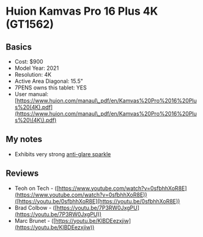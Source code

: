 # Huion Kamvas Pro 16 Plus 4K (GT1562)

## Basics

* Cost: $900
* Model Year: 2021
* Resolution: 4K
* Active Area Diagonal: 15.5"
* 7PENS owns this tablet: YES
* User manual: [https://www.huion.com/manaul\_pdf/en/Kamvas%20Pro%2016%20Plus%20(4K).pdf](https://www.huion.com/manaul\_pdf/en/Kamvas%20Pro%2016%20Plus%20\(4K\).pdf)

## My notes

* Exhibits very strong [anti-glare sparkle](../../../guides/pen-displays/anti-glare-sparkle.md)

## Reviews

* Teoh on Tech - ([https://www.youtube.com/watch?v=0sfbhhXoR8E](https://www.youtube.com/watch?v=0sfbhhXoR8E))([https://youtu.be/0sfbhhXoR8E](https://youtu.be/0sfbhhXoR8E))
* Brad Colbow - ([https://youtu.be/7P3RW0JxgPU](https://youtu.be/7P3RW0JxgPU))
* Marc Brunet - ([https://youtu.be/KlBDEezxjiw](https://youtu.be/KlBDEezxjiw))
